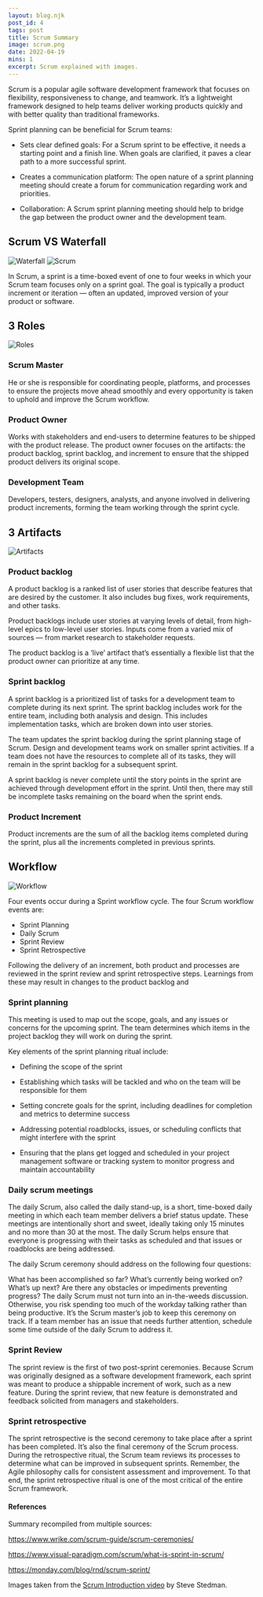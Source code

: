 ```yaml
---
layout: blog.njk
post_id: 4
tags: post
title: Scrum Summary
image: scrum.png
date: 2022-04-19
mins: 1
excerpt: Scrum explained with images.
---
```


Scrum is a popular agile software development framework that focuses on flexibility, responsiveness to change, and teamwork. It’s a lightweight framework designed to help teams deliver working products quickly and with better quality than traditional frameworks.

Sprint planning can be beneficial for Scrum teams: 

- Sets clear defined goals: For a Scrum sprint to be effective, it needs a starting point and a finish line. When goals are clarified, it paves a clear path to a more successful sprint.

- Creates a communication platform: The open nature of a sprint planning meeting should create a forum for communication regarding work and priorities.

- Collaboration: A Scrum sprint planning meeting should help to bridge the gap between the product owner and the development team.

## Scrum VS Waterfall
![Waterfall](/assets/images/blog/4/waterfall.jpg)
![Scrum](/assets/images/blog/4/scrum.jpg)

In Scrum, a sprint is a time-boxed event of one to four weeks in which your Scrum team focuses only on a sprint goal. The goal is typically a product increment or iteration — often an updated, improved version of your product or software.

## 3 Roles
![Roles](/assets/images/blog/4/roles.jpg)

### Scrum Master
He or she is responsible for coordinating people, platforms, and processes to ensure the projects move ahead smoothly and every opportunity is taken to uphold and improve the Scrum workflow.

### Product Owner  

Works with stakeholders and end-users to determine features to be shipped with the product release. The product owner focuses on the artifacts: the product backlog, sprint backlog, and increment to ensure that the shipped product delivers its original scope.

### Development Team

Developers, testers, designers, analysts, and anyone involved in delivering product increments, forming the team working through the sprint cycle.


## 3 Artifacts
![Artifacts](/assets/images/blog/4/artifacts.jpg)

### Product backlog

A product backlog is a ranked list of user stories that describe features that are desired by the customer. It also includes bug fixes, work requirements, and other tasks.

Product backlogs include user stories at varying levels of detail, from high-level epics to low-level user stories. Inputs come from a varied mix of sources — from market research to stakeholder requests.

The product backlog is a ‘live’ artifact that’s essentially a flexible list that the product owner can prioritize at any time.

### Sprint backlog

A sprint backlog is a prioritized list of tasks for a development team to complete during its next sprint. The sprint backlog includes work for the entire team, including both analysis and design. This includes implementation tasks, which are broken down into user stories.

The team updates the sprint backlog during the sprint planning stage of Scrum. Design and development teams work on smaller sprint activities. If a team does not have the resources to complete all of its tasks, they will remain in the sprint backlog for a subsequent sprint.

A sprint backlog is never complete until the story points in the sprint are achieved through development effort in the sprint. Until then, there may still be incomplete tasks remaining on the board when the sprint ends.

### Product Increment

Product increments are the sum of all the backlog items completed during the sprint, plus all the increments completed in previous sprints.

## Workflow
![Workflow](/assets/images/blog/4/workflow.jpg)

Four events occur during a Sprint workflow cycle. The four Scrum workflow events are: 

- Sprint Planning
- Daily Scrum
- Sprint Review
- Sprint Retrospective

Following the delivery of an increment, both product and processes are reviewed in the sprint review and sprint retrospective steps. Learnings from these may result in changes to the product backlog and

### Sprint planning
This meeting is used to map out the scope, goals, and any issues or concerns for the upcoming sprint. 
The team determines which items in the project backlog they will work on during the sprint.

Key elements of the sprint planning ritual include: 

- Defining the scope of the sprint

- Establishing which tasks will be tackled and who on the team will be responsible for them 

- Setting concrete goals for the sprint, including deadlines for completion and metrics to determine success

- Addressing potential roadblocks, issues, or scheduling conflicts that might interfere with the sprint

- Ensuring that the plans get logged and scheduled in your project management software or tracking system to monitor progress and maintain accountability

### Daily scrum meetings

The daily Scrum, also called the daily stand-up, is a short, time-boxed daily meeting in which each team member delivers a brief status update. These meetings are intentionally short and sweet, ideally taking only 15 minutes and no more than 30 at the most. The daily Scrum helps ensure that everyone is progressing with their tasks as scheduled and that issues or roadblocks are being addressed.

The daily Scrum ceremony should address on the following four questions:

What has been accomplished so far?
What’s currently being worked on?
What’s up next?
Are there any obstacles or impediments preventing progress?
The daily Scrum must not turn into an in-the-weeds discussion. Otherwise, you risk spending too much of the workday talking rather than being productive. It’s the Scrum master’s job to keep this ceremony on track. If a team member has an issue that needs further attention, schedule some time outside of the daily Scrum to address it. 

### Sprint Review

The sprint review is the first of two post-sprint ceremonies. Because Scrum was originally designed as a software development framework, each sprint was meant to produce a shippable increment of work, such as a new feature. During the sprint review, that new feature is demonstrated and feedback solicited from managers and stakeholders. 

### Sprint retrospective

The sprint retrospective is the second ceremony to take place after a sprint has been completed. It’s also the final ceremony of the Scrum process. During the retrospective ritual, the Scrum team reviews its processes to determine what can be improved in subsequent sprints. Remember, the Agile philosophy calls for consistent assessment and improvement. To that end, the sprint retrospective ritual is one of the most critical of the entire Scrum framework.

#### References

Summary recompiled from multiple sources:

https://www.wrike.com/scrum-guide/scrum-ceremonies/

https://www.visual-paradigm.com/scrum/what-is-sprint-in-scrum/

https://monday.com/blog/rnd/scrum-sprint/

Images taken from the [Scrum Introduction video](https://www.youtube.com/watch?v=9TycLR0TqFA) by Steve Stedman.